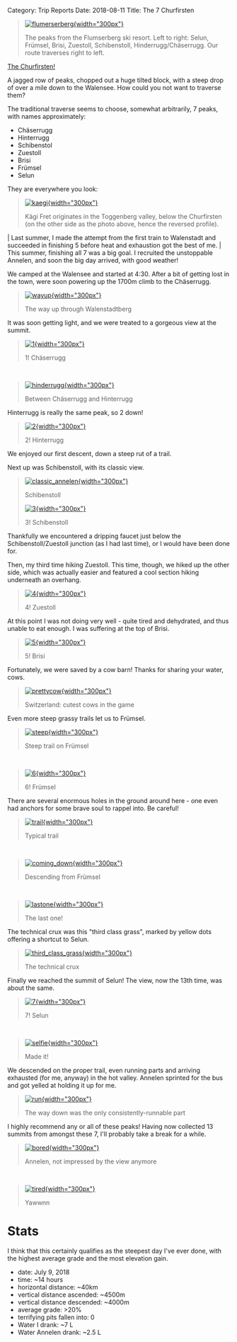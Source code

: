 Category: Trip Reports
Date: 2018-08-11
Title: The 7 Churfirsten

> [![flumerserberg](images/older_posts/2018/08/flumerserberg1.jpg){width="300px"}](images/older_posts/2018/08/flumerserberg1.jpg)
>
> The peaks from the Flumserberg ski resort. Left to right: Selun,
> Frümsel, Brisi, Zuestoll, Schibenstoll, Hinderrugg/Chäserrugg. Our
> route traverses right to left.

[The Churfirsten!](https://de.wikipedia.org/wiki/Churfirsten)

A jagged row of peaks, chopped out a huge tilted block, with a steep
drop of over a mile down to the Walensee. How could you not want to
traverse them?

The traditional traverse seems to choose, somewhat arbitrarily, 7 peaks,
with names approximately:

-   Chäserrugg
-   Hinterrugg
-   Schibenstol
-   Zuestoll
-   Brisi
-   Frümsel
-   Selun

They are everywhere you look:

> [![kaegi](images/older_posts/2018/08/kaegi1.jpg){width="300px"}](images/older_posts/2018/08/kaegi1.jpg)
>
> Kägi Fret originates in the Toggenberg valley, below the Churfirsten
> (on the other side as the photo above, hence the reversed profile).

| Last summer, I made the attempt from the first train to Walenstadt and
  succeeded in finishing 5 before heat and exhaustion got the best of
  me.
| This summer, finishing all 7 was a big goal. I recruited the
  unstoppable Annelen, and soon the big day arrived, with good weather!

We camped at the Walensee and started at 4:30. After a bit of getting
lost in the town, were soon powering up the 1700m climb to the
Chäserrugg.

> [![wayup](images/older_posts/2018/08/wayup1.jpg){width="300px"}](images/older_posts/2018/08/wayup1.jpg)
>
> The way up through Walenstadtberg

It was soon getting light, and we were treated to a gorgeous view at the
summit.

> [![1](images/older_posts/2018/08/11.jpg){width="300px"}](images/older_posts/2018/08/11.jpg)
>
> 1! Chäserrugg

<br/>

> [![hinderrugg](images/older_posts/2018/08/hinderrugg1.jpg){width="300px"}](images/older_posts/2018/08/hinderrugg1.jpg)
>
> Between Chäserrugg and Hinterrugg

Hinterrugg is really the same peak, so 2 down!

> [![2](images/older_posts/2018/08/21.jpg){width="300px"}](images/older_posts/2018/08/21.jpg)
>
> 2! Hinterrugg

We enjoyed our first descent, down a steep rut of a trail.

Next up was Schibenstoll, with its classic view.

> [![classic_annelen](images/older_posts/2018/08/classic_annelen1.jpg){width="300px"}](images/older_posts/2018/08/classic_annelen1.jpg)
>
> Schibenstoll
>
> [![3](images/older_posts/2018/08/31.jpg){width="300px"}](images/older_posts/2018/08/31.jpg)
>
> 3! Schibenstoll

Thankfully we encountered a dripping faucet just below the
Schibenstoll/Zuestoll junction (as I had last time), or I would have
been done for.

Then, my third time hiking Zuestoll. This time, though, we hiked up the
other side, which was actually easier and featured a cool section hiking
underneath an overhang.

> [![4](images/older_posts/2018/08/41.jpg){width="300px"}](images/older_posts/2018/08/41.jpg)
>
> 4! Zuestoll

At this point I was not doing very well - quite tired and dehydrated,
and thus unable to eat enough. I was suffering at the top of Brisi.

> [![5](images/older_posts/2018/08/51.jpg){width="300px"}](images/older_posts/2018/08/51.jpg)
>
> 5! Brisi

Fortunately, we were saved by a cow barn! Thanks for sharing your water,
cows.

> [![prettycow](images/older_posts/2018/08/prettycow1.jpg){width="300px"}](images/older_posts/2018/08/prettycow1.jpg)
>
> Switzerland: cutest cows in the game

Even more steep grassy trails let us to Frümsel.

> [![steep](images/older_posts/2018/08/steep1.jpg){width="300px"}](images/older_posts/2018/08/steep1.jpg)
>
> Steep trail on Frümsel

<br/>

> [![6](images/older_posts/2018/08/61.jpg){width="300px"}](images/older_posts/2018/08/61.jpg)
>
> 6! Frümsel

There are several enormous holes in the ground around here - one even
had anchors for some brave soul to rappel into. Be careful!

> [![trail](images/older_posts/2018/08/trail1.jpg){width="300px"}](images/older_posts/2018/08/trail1.jpg)
>
> Typical trail

<br/>

> [![coming_down](images/older_posts/2018/08/coming_down1.jpg){width="300px"}](images/older_posts/2018/08/coming_down1.jpg)
>
> Descending from Frümsel

<br/>

> [![lastone](images/older_posts/2018/08/lastone1.jpg){width="300px"}](images/older_posts/2018/08/lastone1.jpg)
>
> The last one!

The technical crux was this "third class grass", marked by yellow dots
offering a shortcut to Selun.

> [![third_class_grass](images/older_posts/2018/08/third_class_grass1.jpg){width="300px"}](images/older_posts/2018/08/third_class_grass1.jpg)
>
> The technical crux

Finally we reached the summit of Selun! The view, now the 13th time, was
about the same.

> [![7](images/older_posts/2018/08/71.jpg){width="300px"}](images/older_posts/2018/08/71.jpg)
>
> 7! Selun

<br/>

> [![selfie](images/older_posts/2018/08/selfie1.jpg){width="300px"}](images/older_posts/2018/08/selfie1.jpg)
>
> Made it!

We descended on the proper trail, even running parts and arriving
exhausted (for me, anyway) in the hot valley. Annelen sprinted for the
bus and got yelled at holding it up for me.

> [![run](images/older_posts/2018/08/run1.jpg){width="300px"}](images/older_posts/2018/08/run1.jpg)
>
> The way down was the only consistently-runnable part

I highly recommend any or all of these peaks! Having now collected 13
summits from amongst these 7, I'll probably take a break for a while.

> [![bored](images/older_posts/2018/08/bored1.jpg){width="300px"}](images/older_posts/2018/08/bored1.jpg)
>
> Annelen, not impressed by the view anymore

<br/>

> [![tired](images/older_posts/2018/08/tired1.jpg){width="300px"}](images/older_posts/2018/08/tired1.jpg)
>
> Yawwnn

# Stats

I think that this certainly qualifies as the steepest day I've ever
  done, with the highest average grade and the most elevation gain.

* date: July 9, 2018
* time: ~14 hours
* horizontal distance: ~40km
* vertical distance ascended: ~4500m
* vertical distance descended: ~4000m
* average grade: >20%
* terrifying pits fallen into: 0
* Water I drank: ~7 L
* Water Annelen drank: ~2.5 L
